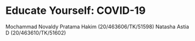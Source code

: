 # Educate Yourself: COVID-19

Mochammad Novaldy Pratama Hakim (20/463606/TK/51598)
Natasha Astia D (20/463610/TK/51602)
